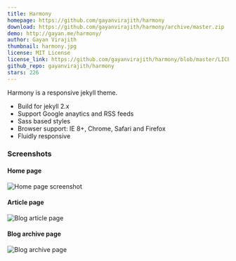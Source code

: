 ```yaml
---
title: Harmony
homepage: https://github.com/gayanvirajith/harmony
download: https://github.com/gayanvirajith/harmony/archive/master.zip
demo: http://gayan.me/harmony/
author: Gayan Virajith
thumbnail: harmony.jpg
license: MIT License
license_link: https://github.com/gayanvirajith/harmony/blob/master/LICENSE.md
github_repo: gayanvirajith/harmony
stars: 226
---
```


Harmony is a responsive jekyll theme.

- Build for jekyll 2.x
- Support Google anaytics and RSS feeds
- Sass based styles
- Browser support: IE 8+, Chrome, Safari and Firefox
- Fluidly responsive

### Screenshots

#### Home page

![Home page screenshot](https://raw.githubusercontent.com/gayanvirajith/harmony/master/assets/css/images/harmony-home-page.png "Desktop screen")

#### Article page

![Blog article page](https://raw.githubusercontent.com/gayanvirajith/harmony/master/assets/css/images/harmony.png "Blog article page")

#### Blog archive page

![Blog archive page](https://raw.githubusercontent.com/gayanvirajith/harmony/master/assets/css/images/harmony-blog-page.png "Blog archive page")
